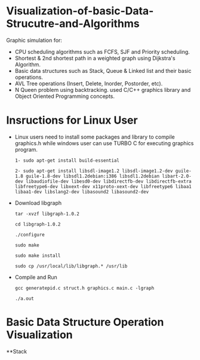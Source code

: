 # Visualization-of-basic-Data-Strucutre-and-Algorithms

Graphic simulation for:
- CPU scheduling algorithms such as FCFS, SJF and Priority scheduling.
- Shortest & 2nd shortest path in a weighted graph using Dijkstra's Algorithm.
- Basic data structures such as Stack, Queue & Linked list and their basic operations.
- AVL Tree operations (Insert, Delete, Inorder, Postorder, etc).
- N Queen problem using backtracking.
used C/C++ graphics library and Object Oriented Programming concepts.
 


# Insructions for Linux User

- Linux users need to install some packages and library to compile graphics.h while windows user can use TURBO C for executing graphics program.

      1- sudo apt-get install build-essential

      2- sudo apt-get install libsdl-image1.2 libsdl-image1.2-dev guile-1.8 guile-1.8-dev libsdl1.2debian:i386 libsdl1.2debian libart-2.0-dev libaudiofile-dev libesd0-dev libdirectfb-dev libdirectfb-extra libfreetype6-dev libxext-dev x11proto-xext-dev libfreetype6 libaa1 libaa1-dev libslang2-dev libasound2 libasound2-dev

- Download libgraph

      tar -xvzf libgraph-1.0.2

      cd libgraph-1.0.2

      ./configure

      sudo make

      sudo make install

      sudo cp /usr/local/lib/libgraph.* /usr/lib
 
- Compile and Run

      gcc generatepid.c struct.h graphics.c main.c -lgraph

      ./a.out
      
 # Basic Data Structure Operation Visualization
 
 **Stack

